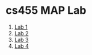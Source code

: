 # cs455 MAP Lab

1. [Lab 1](https://github.com/esregmi/cs455lab/tree/main/Lab1)
2. [Lab 2](https://github.com/esregmi/cs455lab/tree/main/Lab2)
3. [Lab 3](https://github.com/esregmi/cs455lab/tree/main/lab3)
4. [Lab 4](https://github.com/esregmi/cs455lab/tree/main/Lab4)


